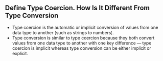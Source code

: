 ## Define Type Coercion. How Is It Different From Type Conversion

- Type coercion is the automatic or implicit conversion of values from one data type to another (such as strings to numbers).
- Type conversion is similar to type coercion because they both convert values from one data type to another with one key difference — type coercion is implicit whereas type conversion can be either implicit or explicit.
